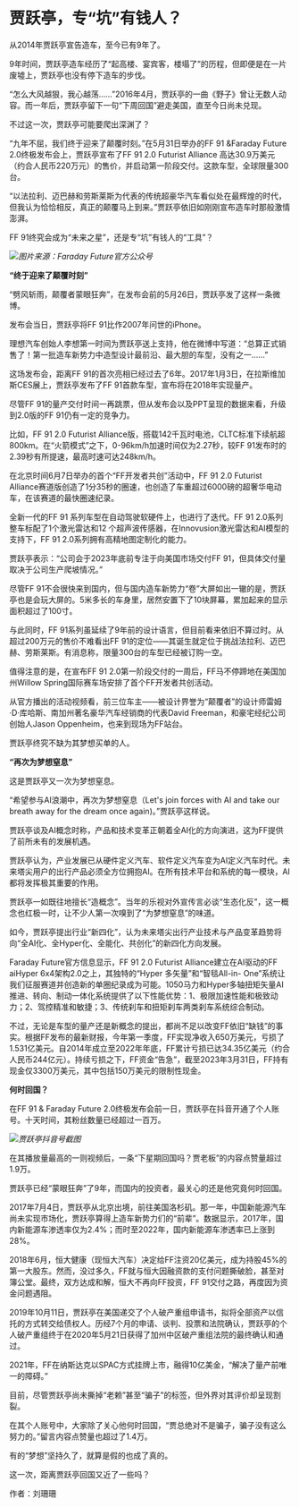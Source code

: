 

# 贾跃亭，专“坑”有钱人？

从2014年贾跃亭宣告造车，至今已有9年了。

9年时间，贾跃亭造车经历了“起高楼、宴宾客，楼塌了”的历程，但即便是在一片废墟上，贾跃亭也没有停下造车的步伐。

“怎么大风越狠，我心越荡……”2016年4月，贾跃亭的一曲《野子》曾让无数人动容。而一年后，贾跃亭留下一句“下周回国”避走美国，直至今日尚未兑现。

不过这一次，贾跃亭可能要爬出深渊了？

“九年不屈，我们终于迎来了颠覆时刻。”在5月31日举办的FF 91 &Faraday Future 2.0终极发布会上，贾跃亭宣布了FF 91 2.0
Futurist Alliance 高达30.9万美元（约合人民币220万元）的售价，并启动第一阶段交付。这款车型，全球限量300台。

“以法拉利、迈巴赫和劳斯莱斯为代表的传统超豪华汽车看似处在最辉煌的时代，但我认为恰恰相反，真正的颠覆马上到来。”贾跃亭依旧如刚刚宣布造车时那般激情澎湃。

FF 91终究会成为“未来之星”，还是专“坑”有钱人的“工具”？

![](https://inews.gtimg.com/news_bt/G6oyOz5ClK1AANEzUUsaJR4Zu6TXBpmH6caqAGqYZ6h9UAA/0)_图片来源：Faraday
Future官方公众号_

**“终于迎来了颠覆时刻”**

“劈风斩雨，颠覆者蒙眼狂奔”，在发布会前的5月26日，贾跃亭发了这样一条微博。

发布会当日，贾跃亭将FF 91比作2007年问世的iPhone。

理想汽车创始人李想第一时间为贾跃亭送上支持，他在微博中写道：“总算正式销售了！第一批造车新势力中造型设计最前沿、最大胆的车型，没有之一……”

这场发布会，距离FF 91的首次亮相已经过去了6年。2017年1月3日，在拉斯维加斯CES展上，贾跃亭发布了FF 91首款车型，宣布将在2018年实现量产。

尽管FF 91的量产交付时间一再跳票，但从发布会以及PPT呈现的数据来看，升级到2.0版的FF 91仍有一定的竞争力。

比如，FF 91 2.0 Futurist
Alliance版，搭载142千瓦时电池，CLTC标准下续航超800km。在“火箭模式”之下，0-96km/h加速时间仅为2.27秒，较FF
91发布时的2.39秒有所提速，最高时速可达248km/h。

在北京时间6月7日举办的首个“FF开发者共创”活动中，FF 91 2.0 Futurist
Alliance赛道版创造了1分35秒的圈速，也创造了车重超过6000磅的超奢华电动车，在该赛道的最快圈速纪录。

全新一代的FF 91 系列车型在自动驾驶软硬件上，也进行了迭代。FF 91 2.0系列整车标配了1个激光雷达和12
个超声波传感器，在Innovusion激光雷达和AI模型的支持下，FF 91 2.0系列拥有高精地图定制化的能力。

贾跃亭表示：“公司会于2023年底前专注于向美国市场交付FF 91，但具体交付量取决于公司生产爬坡情况。”

尽管FF
91不会很快来到国内，但与国内造车新势力“卷”大屏如出一辙的是，贾跃亭也是会玩大屏的。5米多长的车身里，居然安置下了10块屏幕，累加起来的显示面积超过了100寸。

与此同时，FF 91系列虽延续了9年前的设计语言，但目前看来依旧不算过时。从超过200万元的售价不难看出FF
91的定位——其诞生就定位于挑战法拉利、迈巴赫、劳斯莱斯。有消息称，限量300台的车型已经被订购一空。

值得注意的是，在宣布FF 91 2.0第一阶段交付的一周后，FF马不停蹄地在美国加州Willow Spring国际赛车场安排了首个FF开发者共创活动。

从官方播出的活动视频看，前三位车主——被设计界誉为“颠覆者”的设计师雷姆·D·库哈斯、南加州著名豪华汽车经销商的代表David
Freeman，和豪宅经纪公司创始人Jason Oppenheim，也来到现场为FF站台。

贾跃亭终究不缺为其梦想买单的人。

**“再次为梦想窒息”**

这是贾跃亭又一次为梦想窒息。

“希望参与AI浪潮中，再次为梦想窒息（Let's join forces with AI and take our breath away for the
dream once again)。”贾跃亭这样说。

贾跃亭谈及AI概念时称，产品和技术变革正朝着全AI化的方向演进，这为FF提供了前所未有的发展机遇。

贾跃亭认为，产业发展已从硬件定义汽车、软件定义汽车变为AI定义汽车时代。未来塔尖用户的出行产品必须全方位拥抱AI。在所有技术平台和系统的每一模块，AI都将发挥极其重要的作用。

贾跃亭一如既往地擅长“造概念”。当年的乐视对外宣传言必谈“生态化反”，这一概念也红极一时，让不少人第一次嗅到了“为梦想窒息”的味道。

如今，贾跃亭提出行业“新四化”，认为未来塔尖出行产业技术与产品变革趋势将向“全AI化、全Hyper化、全能化、共创化”的新四化方向发展。

Faraday Future官方信息显示，FF 91 2.0 Futurist Alliance建立在AI驱动的FF aiHyper
6x4架构2.0之上，其独特的“Hyper 多矢量”和“智毯All-in-
One”系统让我们征服赛道并创造新的单圈纪录成为可能。1050马力和Hyper多轴扭矩矢量AI推进、转向、制动一体化系统提供了以下性能优势：1、极限加速性能和极致动力；2、驾控精准和敏捷；3、传统刹车和扭矩刹车两类刹车系统综合制动。

不过，无论是车型的量产还是新概念的提出，都尚不足以改变FF依旧“缺钱”的事实。根据FF发布的最新财报，今年第一季度，FF实现净收入650万美元，亏损了1.531亿美元。自2014年成立至2022年年底，FF累计亏损已达34.35亿美元（约合人民币244亿元）。持续亏损之下，FF资金“告急”，截至2023年3月31日，FF持有现金仅3300万美元，其中包括150万美元的限制性现金。

**何时回国？**

在FF 91 & Faraday Future 2.0终极发布会前一日，贾跃亭在抖音开通了个人账号。十天时间，其粉丝数量已经超过一百万。

![](https://inews.gtimg.com/news_bt/OZZUyurJfUFJIKoS_K_1jNcOi6cyZT4jU5F7EqlQQxsG4AA/1000)_贾跃亭抖音号截图_

在其播放量最高的一则视频后，一条“下星期回国吗？贾老板”的内容点赞量超过1.9万。

贾跃亭已经“蒙眼狂奔”了9年，而国内的投资者，最关心的还是他究竟何时回国。

2017年7月4日，贾跃亭从北京出境，前往美国洛杉矶。那一年，中国新能源汽车尚未实现市场化，贾跃亭算得上造车新势力们的“前辈”。数据显示，2017年，国内新能源车渗透率仅为2.4%；而时至2022年，国内新能源车渗透率已上涨到28%。

2018年6月，恒大健康（现恒大汽车）决定给FF注资20亿美元，成为持股45%的第一大股东。然而，没过多久，FF就与恒大因融资款的支付问题撕破脸，甚至对簿公堂。最终，双方达成和解，恒大不再向FF投资，FF
91交付之路，再度因为资金问题遇阻。

2019年10月11日，贾跃亭在美国递交了个人破产重组申请书，拟将全部资产以信托的方式转交给债权人。历经7个月的申请、谈判、投票和法院确认，贾跃亭的个人破产重组终于在2020年5月21日获得了加州中区破产重组法院的最终确认和通过。

2021年，FF在纳斯达克以SPAC方式挂牌上市，融得10亿美金，“解决了量产前唯一的障碍。”

目前，尽管贾跃亭尚未撕掉“老赖”甚至“骗子”的标签，但外界对其评价却呈现割裂。

在其个人账号中，大家除了关心他何时回国，“贾总绝对不是骗子，骗子没有这么努力的。”留言内容点赞量也超过了1.4万。

有的“梦想”坚持久了，就算是假的也成了真的。

这一次，距离贾跃亭回国又近了一些吗？

作者：刘珊珊

